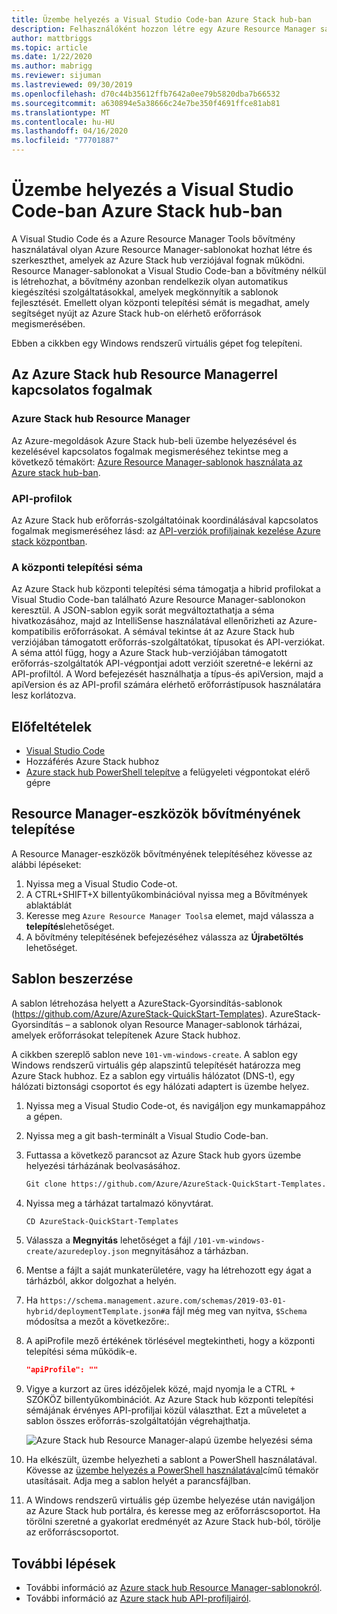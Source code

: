 ```yaml
---
title: Üzembe helyezés a Visual Studio Code-ban Azure Stack hub-ban
description: Felhasználóként hozzon létre egy Azure Resource Manager sablont a Visual Studio Code-ban, és a központi telepítési séma használatával készítsen elő egy olyan sablont, amely kompatibilis az Azure Stack hub saját verziójával.
author: mattbriggs
ms.topic: article
ms.date: 1/22/2020
ms.author: mabrigg
ms.reviewer: sijuman
ms.lastreviewed: 09/30/2019
ms.openlocfilehash: d70c44b35612ffb7642a0ee79b5820dba7b66532
ms.sourcegitcommit: a630894e5a38666c24e7be350f4691ffce81ab81
ms.translationtype: MT
ms.contentlocale: hu-HU
ms.lasthandoff: 04/16/2020
ms.locfileid: "77701887"
---
```

# <a name="deploy-with-visual-studio-code-to-azure-stack-hub"></a>Üzembe helyezés a Visual Studio Code-ban Azure Stack hub-ban

A Visual Studio Code és a Azure Resource Manager Tools bővítmény használatával olyan Azure Resource Manager-sablonokat hozhat létre és szerkeszthet, amelyek az Azure Stack hub verziójával fognak működni. Resource Manager-sablonokat a Visual Studio Code-ban a bővítmény nélkül is létrehozhat, a bővítmény azonban rendelkezik olyan automatikus kiegészítési szolgáltatásokkal, amelyek megkönnyítik a sablonok fejlesztését. Emellett olyan központi telepítési sémát is megadhat, amely segítséget nyújt az Azure Stack hub-on elérhető erőforrások megismerésében.

Ebben a cikkben egy Windows rendszerű virtuális gépet fog telepíteni.

## <a name="concepts-for-azure-stack-hub-resource-manager"></a>Az Azure Stack hub Resource Managerrel kapcsolatos fogalmak

### <a name="azure-stack-hub-resource-manager"></a>Azure Stack hub Resource Manager

Az Azure-megoldások Azure Stack hub-beli üzembe helyezésével és kezelésével kapcsolatos fogalmak megismeréséhez tekintse meg a következő témakört: [Azure Resource Manager-sablonok használata az Azure stack hub-ban](azure-stack-arm-templates.md).

### <a name="api-profiles"></a>API-profilok
Az Azure Stack hub erőforrás-szolgáltatóinak koordinálásával kapcsolatos fogalmak megismeréséhez lásd: az [API-verziók profiljainak kezelése Azure stack központban](azure-stack-version-profiles.md).

### <a name="the-deployment-schema"></a>A központi telepítési séma

Az Azure Stack hub központi telepítési séma támogatja a hibrid profilokat a Visual Studio Code-ban található Azure Resource Manager-sablonokon keresztül. A JSON-sablon egyik sorát megváltoztathatja a séma hivatkozásához, majd az IntelliSense használatával ellenőrizheti az Azure-kompatibilis erőforrásokat. A sémával tekintse át az Azure Stack hub verziójában támogatott erőforrás-szolgáltatókat, típusokat és API-verziókat. A séma attól függ, hogy a Azure Stack hub-verziójában támogatott erőforrás-szolgáltatók API-végpontjai adott verzióit szeretné-e lekérni az API-profiltól. A Word befejezését használhatja a típus-és apiVersion, majd a apiVersion és az API-profil számára elérhető erőforrástípusok használatára lesz korlátozva.

## <a name="prerequisites"></a>Előfeltételek

- [Visual Studio Code](https://code.visualstudio.com/)
- Hozzáférés Azure Stack hubhoz
- [Azure stack hub PowerShell telepítve](https://docs.microsoft.com/azure-stack/operator/azure-stack-powershell-install?toc=https%3A%2F%2Fdocs.microsoft.com%2Fen-us%2Fazure-stack%2Fuser%2FTOC.json&bc=https%3A%2F%2Fdocs.microsoft.com%2Fen-us%2Fazure-stack%2Fbreadcrumb%2Ftoc.json) a felügyeleti végpontokat elérő gépre

## <a name="install-resource-manager-tools-extension"></a>Resource Manager-eszközök bővítményének telepítése

A Resource Manager-eszközök bővítményének telepítéséhez kövesse az alábbi lépéseket:

1. Nyissa meg a Visual Studio Code-ot.
2. A CTRL+SHIFT+X billentyűkombinációval nyissa meg a Bővítmények ablaktáblát
3. Keresse meg `Azure Resource Manager Tools`a elemet, majd válassza a **telepítés**lehetőséget.
4. A bővítmény telepítésének befejezéséhez válassza az **Újrabetöltés** lehetőséget.

## <a name="get-a-template"></a>Sablon beszerzése

A sablon létrehozása helyett a AzureStack-Gyorsindítás-sablonok (https://github.com/Azure/AzureStack-QuickStart-Templates). AzureStack-Gyorsindítás – a sablonok olyan Resource Manager-sablonok tárházai, amelyek erőforrásokat telepítenek Azure Stack hubhoz. 

A cikkben szereplő sablon neve `101-vm-windows-create`. A sablon egy Windows rendszerű virtuális gép alapszintű telepítését határozza meg Azure Stack hubhoz.  Ez a sablon egy virtuális hálózatot (DNS-t), egy hálózati biztonsági csoportot és egy hálózati adaptert is üzembe helyez.

1. Nyissa meg a Visual Studio Code-ot, és navigáljon egy munkamappához a gépen.
2. Nyissa meg a git bash-terminált a Visual Studio Code-ban.
3. Futtassa a következő parancsot az Azure Stack hub gyors üzembe helyezési tárházának beolvasásához.
    ```bash  
    Git clone https://github.com/Azure/AzureStack-QuickStart-Templates.git
    ```
4. Nyissa meg a tárházat tartalmazó könyvtárat.
    ```bash  
    CD AzureStack-QuickStart-Templates
    ```
5. Válassza a **Megnyitás** lehetőséget a fájl `/101-vm-windows-create/azuredeploy.json` megnyitásához a tárházban.
6. Mentse a fájlt a saját munkaterületére, vagy ha létrehozott egy ágat a tárházból, akkor dolgozhat a helyén.
7. Ha `https://schema.management.azure.com/schemas/2019-03-01-hybrid/deploymentTemplate.json#`a fájl még meg van nyitva, `$Schema` módosítsa a mezőt a következőre:.
8. A apiProfile mező értékének törlésével megtekintheti, hogy a központi telepítési séma működik-e.
    ```JSON  
    "apiProfile": ""
    ```
9. Vigye a kurzort az üres idézőjelek közé, majd nyomja le a CTRL + SZÓKÖZ billentyűkombinációt. Az Azure Stack hub központi telepítési sémájának érvényes API-profiljai közül választhat. Ezt a műveletet a sablon összes erőforrás-szolgáltatóján végrehajthatja.

    ![Azure Stack hub Resource Manager-alapú üzembe helyezési séma](./media/azure-stack-resource-manager-deploy-template-vscode/azure-stack-resource-manager-vscode-schema.png)

10. Ha elkészült, üzembe helyezheti a sablont a PowerShell használatával. Kövesse az [üzembe helyezés a PowerShell használatával](azure-stack-deploy-template-powershell.md)című témakör utasításait. Adja meg a sablon helyét a parancsfájlban.
11. A Windows rendszerű virtuális gép üzembe helyezése után navigáljon az Azure Stack hub portálra, és keresse meg az erőforráscsoportot. Ha törölni szeretné a gyakorlat eredményét az Azure Stack hub-ból, törölje az erőforráscsoportot.

## <a name="next-steps"></a>További lépések

- További információ az [Azure stack hub Resource Manager-sablonokról](azure-stack-arm-templates.md).  
- További információ az [Azure stack hub API-profiljairól](azure-stack-version-profiles.md).